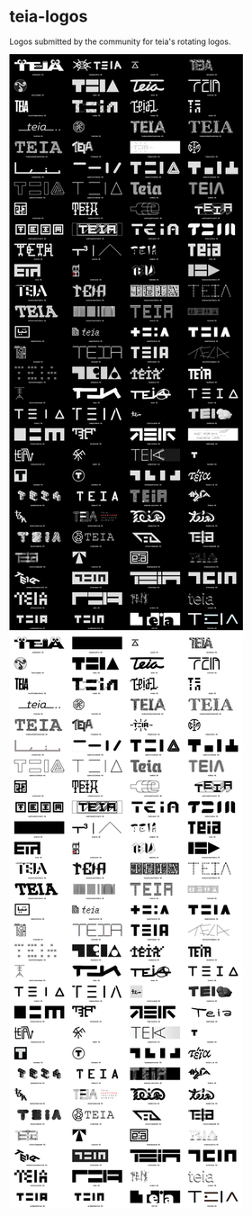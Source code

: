 # teia-logos

Logos submitted by the community for teia's rotating logos.

![dark](dist/contact-sheet/dark.png)
![light](dist/contact-sheet/light.png)
